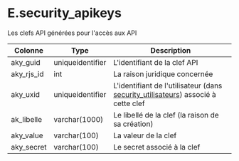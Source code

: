 # E.security_apikeys

Les clefs API générées pour l'accès aux API

Colonne|Type|Description
---|---|---
aky_guid|uniqueidentifier|L'identifiant de la clef API 
aky_rjs_id|int|La raison juridique concernée 
aky_uxid|uniqueidentifier|L'identifiant de l'utilisateur (dans [security_utilisateurs](generated_security_utilisateurs.md)) associé à cette clef 
ak_libelle|varchar(1000)|Le libellé de la clef (la raison de sa création) 
aky_value|varchar(100)|La valeur de la clef 
aky_secret|varchar(100)|Le secret associé à la clef 
